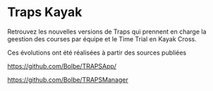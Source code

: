 # Traps Kayak

Retrouvez les nouvelles versions de Traps qui prennent en charge la geestion des courses par équipe et le Time Trial en Kayak Cross.

Ces évolutions ont été réalisées à partir des sources publiées 

https://github.com/Bolbe/TRAPSApp/

https://github.com/Bolbe/TRAPSManager

